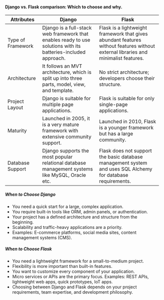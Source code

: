 #### Django vs. Flask comparison: Which to choose and why. 

| Attributes | Django | Flask |
| ---------- | -------- | ------------ |
| Type of  Framework |Django is a full-stack web framework that enables ready to use solutions with its batteries-included approach.| Flask is a lightweight framework that gives abundant features without features without external libraries and minimalist features.  |
|Architecture|It follows an MVT architecture, which is split up into three parts, model, view, and template. |No strict architecture; developers choose their structure. |
|Project Layout|Django is suitable for multiple page applications.|Flask is suitable for only single-page applications. |
|Maturity|Launched in 2005, it is a very mature framework with extensive community support. |Launched in 2010, Flask is a younger framework but has a large community.|
|Database Support |Django supports the most popular relational database management systems like MySQL, Oracle etc. |Flask does not support the basic database management system and uses SQL Alchemy for database requirements.|
##### When to Choose Django 
- You need a quick start for a large, complex application. 
- You require built-in tools like ORM, admin panels, or authentication. 
- Your project has a defined architecture and structure from the beginning. 
- Scalability and traffic-heavy applications are a priority. 
- Examples: E-commerce platforms, social media sites, content management systems (CMS). 
##### When to Choose Flask 
- You need a lightweight framework for a small-to-medium project. 
- Flexibility is more important than built-in features. 
- You want to customize every component of your application. 
- Micro services or APIs are the primary focus. 
Examples: REST APIs, lightweight web apps, quick prototypes, IoT apps. 
- Choosing between Django and Flask depends on your project requirements, team 
expertise, and development philosophy.
